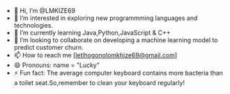 - 👋 Hi, I’m @LMKIZE69
- 👀 I’m interested in exploring new programmming languages and technologies.
- 🌱 I’m currently learning Java,Python,JavaScript & C++
- 💞️ I’m looking to collaborate on developing a machine learning model to predict customer churn.
- 📫 How to reach me [letlhogonolomkhize69@gmail.com]
- 😄 Pronouns: name = "Lucky"
- ⚡ Fun fact: The average computer keyboard contains more bacteria than a toilet seat.So,remember to clean your keyboard regularly!

<!---
LMKIZE69/LMKIZE69 is a ✨ special ✨ repository because its `README.md` (this file) appears on your GitHub profile.
You can click the Preview link to take a look at your changes.
--->
